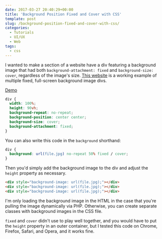 ```yaml
---
date: 2017-03-27 20:40:29+00:00
title: 'Background Position Fixed and Cover with CSS'
template: post
slug: /background-position-fixed-and-cover-with-css/
categories:
  - Tutorials
  - UI/UX
  - Web
tags:
  - css
---
```


I wanted to make a section of a website have a div featuring a background image that had both `background-attachment: fixed` and `background-size: cover`, regardless of the image's size. [This website](http://hub51chicago.com/private-parties) is a working example of multiple fixed, full-screen background image divs.

[Demo](http://codepen.io/taniarascia/pen/VpGXJQ)

```css
div {
  width: 100%;
  height: 90vh;
  background-repeat: no-repeat;
  background-position: center center;
  background-size: cover;
  background-attachment: fixed;
}
```

You can also write this code in the `background` shorthand:

```css
div {
  background: url(file.jpg) no-repeat 50% fixed / cover;
}
```

Then you'd simply add the background image to the div and adjust the `height` property as necessary.

```html
<div style="background-image: url(file.jpg);"></div>
<div style="background-image: url(file.jpg);"></div>
<div style="background-image: url(file.jpg);"></div>
```

I'm only loading the background image in the HTML in the case that you're pulling the image dynamically via PHP. Otherwise, you can create separate classes with background images in the CSS file.

`fixed` and `cover` didn't use to play well together, and you would have to put the `height` property in an outer container, but I tested this code on Chrome, Firefox, Safari, and Opera, and it works fine.

